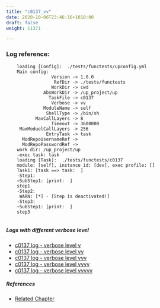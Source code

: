 ```yaml
---
title: "c0137_vv"
date: 2020-10-06T23:46:16+1010:00
draft: false
weight: 11371

---
```


### Log reference: <no value>

```
    loading [Config]:  ./tests/functests/upconfig.yml
    Main config:
                 Version -> 1.0.0
                  RefDir -> ./tests/functests
                 WorkDir -> cwd
              AbsWorkDir -> /up_project/up
                TaskFile -> c0137
                 Verbose -> vv
              ModuleName -> self
               ShellType -> /bin/sh
           MaxCallLayers -> 8
                 Timeout -> 3600000
     MaxModuelCallLayers -> 256
               EntryTask -> task
      ModRepoUsernameRef -> 
      ModRepoPasswordRef -> 
    work dir: /up_project/up
    -exec task: task
    loading [Task]:  ./tests/functests/c0137
    module: [self], instance id: [dev], exec profile: []
    Task1: [task ==> task:  ]
    -Step1:
    ~SubStep1: [print:  ]
    step1
    -Step2:
     WARN: [*] - [Step is deactivated!]
    -Step3:
    ~SubStep1: [print:  ]
    step3
    
```

##### Logs with different verbose level
* [c0137 log - verbose level v](../../logs/c0137_v)
* [c0137 log - verbose level vv](../../logs/c0137_vv)
* [c0137 log - verbose level vvv](../../logs/c0137_vvv)
* [c0137 log - verbose level vvvv](../../logs/c0137_vvvv)
* [c0137 log - verbose level vvvvv](../../logs/c0137_vvvvv)

##### References
* [Related Chapter](../../test-debug/c0137)
